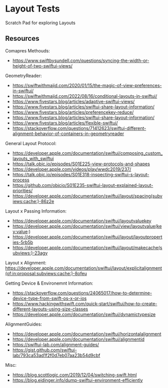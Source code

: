 #  Layout Tests

Scratch Pad for exploring Layouts

## Resources

Comapres Methouds:
- https://www.swiftbysundell.com/questions/syncing-the-width-or-height-of-two-swiftui-views/

GeometryReader:
- https://swiftwithmajid.com/2020/01/15/the-magic-of-view-preferences-in-swiftui/
- https://swiftwithmajid.com/2022/08/16/conditional-layouts-in-swiftui/
- https://www.fivestars.blog/articles/adaptive-swiftui-views/
- https://www.fivestars.blog/articles/swiftui-share-layout-information/
- https://www.fivestars.blog/articles/preferencekey-reduce/
- https://www.fivestars.blog/articles/swiftui-share-layout-information/
- https://www.fivestars.blog/articles/flexible-swiftui/
- https://stackoverflow.com/questions/71412623/swiftui-different-alignment-behavior-of-containers-in-geometryreader

General Layout Protocol:
- https://developer.apple.com/documentation/swiftui/composing_custom_layouts_with_swiftui
- https://talk.objc.io/episodes/S01E225-view-protocols-and-shapes
- https://developer.apple.com/videos/play/wwdc2019/237/
- https://talk.objc.io/episodes/S01E318-inspecting-swiftui-s-layout-process
- https://github.com/objcio/S01E235-swiftui-layout-explained-layout-priorities/
- https://developer.apple.com/documentation/swiftui/layout/spacing(subviews:cache:)-86z2e


Layout x Passing Information:
- https://developer.apple.com/documentation/swiftui/layoutvaluekey
- https://developer.apple.com/documentation/swiftui/view/layoutvalue(key:value:)
- https://developer.apple.com/documentation/swiftui/layout/layoutproperties-5rb5b
- https://developer.apple.com/documentation/swiftui/layout/makecache(subviews:)-23agy

Layout x Alignment:
https://developer.apple.com/documentation/swiftui/layout/explicitalignment(of:in:proposal:subviews:cache:)-8ofeu


Getting Device & Environemnt Information:
- https://stackoverflow.com/questions/24065017/how-to-determine-device-type-from-swift-os-x-or-ios
- https://www.hackingwithswift.com/quick-start/swiftui/how-to-create-different-layouts-using-size-classes
- https://developer.apple.com/documentation/swiftui/dynamictypesize


AlignmentGuides:
- https://developer.apple.com/documentation/swiftui/horizontalalignment
- https://developer.apple.com/documentation/swiftui/alignmentid
- https://swiftui-lab.com/alignment-guides/
- https://gist.github.com/swiftui-lab/793ca53ad1f2f0d7eb07aa23b54d9cbf

Misc:
- https://blog.scottlogic.com/2019/12/04/switching-swift.html
- https://blog.eidinger.info/dump-swiftui-environment-efficiently




